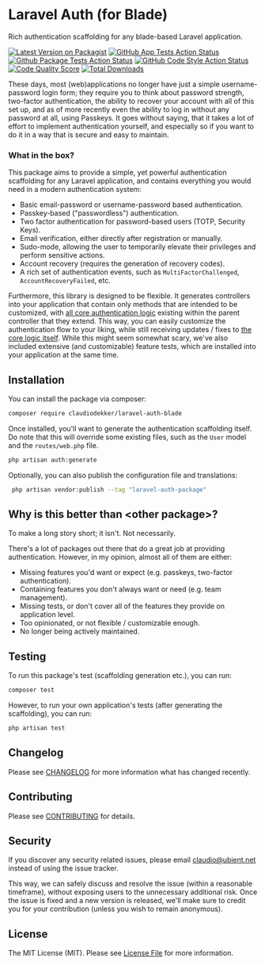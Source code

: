 # Laravel Auth (for Blade)
Rich authentication scaffolding for any blade-based Laravel application.

[![Latest Version on Packagist](https://img.shields.io/packagist/v/claudiodekker/laravel-auth-blade.svg?style=flat-square)](https://packagist.org/packages/claudiodekker/laravel-auth-blade)
[![GitHub App Tests Action Status](https://github.com/claudiodekker/laravel-auth-blade/actions/workflows/app-tests.yml/badge.svg)](https://github.com/claudiodekker/laravel-auth-blade/actions/workflows/app-tests.yml)
[![Github Package Tests Action Status](https://github.com/claudiodekker/laravel-auth-blade/actions/workflows/package-tests.yml/badge.svg)](https://github.com/claudiodekker/laravel-auth-blade/actions/workflows/package-tests.yml)
[![GitHub Code Style Action Status](https://img.shields.io/github/workflow/status/claudiodekker/laravel-auth-blade/Check%20&%20fix%20styling?label=code%20style)](https://github.com/claudiodekker/laravel-auth-blade/actions?query=workflow%3A"Check+%26+fix+styling"+branch%3Amaster)
[![Code Quality Score](https://img.shields.io/scrutinizer/g/claudiodekker/laravel-auth-blade.svg?style=flat-square)](https://scrutinizer-ci.com/g/claudiodekker/laravel-auth-blade)
[![Total Downloads](https://img.shields.io/packagist/dt/claudiodekker/laravel-auth-blade.svg?style=flat-square)](https://packagist.org/packages/claudiodekker/laravel-auth-blade)

These days, most (web)applications no longer have just a simple username-password login form; they require you to think about password strength, two-factor authentication, 
the ability to recover your account with all of this set up, and as of more recently even the ability to log in without any password at all, using Passkeys.
It goes without saying, that it takes a lot of effort to implement authentication yourself, and especially so if you want to do it in a way that is secure and easy to maintain.

### What in the box?

This package aims to provide a simple, yet powerful authentication scaffolding for any Laravel application, and contains everything you would need in a modern authentication system:
- Basic email-password or username-password based authentication.
- Passkey-based ("passwordless") authentication.
- Two factor authentication for password-based users (TOTP, Security Keys).
- Email verification, either directly after registration or manually.
- Sudo-mode, allowing the user to temporarily elevate their privileges and perform sensitive actions.
- Account recovery (requires the generation of recovery codes).
- A rich set of authentication events, such as `MultiFactorChallenged`, `AccountRecoveryFailed`, etc.

Furthermore, this library is designed to be flexible. It generates controllers into your application that contain only methods that are intended to be customized, with [all core authentication logic](https://github.com/claudiodekker/laravel-auth)
existing within the parent controller that they extend. This way, you can easily customize the authentication flow to your liking, while still receiving updates / fixes to [the core logic itself](https://github.com/claudiodekker/laravel-auth).
While this might seem somewhat scary, we've also included extensive (and customizable) feature tests, which are installed into your application at the same time.

## Installation

You can install the package via composer:

```bash
composer require claudiodekker/laravel-auth-blade
```

Once installed, you'll want to generate the authentication scaffolding itself.
Do note that this will override some existing files, such as the `User` model and the `routes/web.php` file.

```bash
php artisan auth:generate
```

Optionally, you can also publish the configuration file and translations:
    
```bash
 php artisan vendor:publish --tag "laravel-auth-package"
```

## Why is this better than \<other package>?

To make a long story short; it isn't. Not necessarily.

There's a lot of packages out there that do a great job at providing authentication. However, in my opinion, almost all of them are either:
- Missing features you'd want or expect (e.g. passkeys, two-factor authentication).
- Containing features you don't always want or need (e.g. team management).
- Missing tests, or don't cover all of the features they provide on application level.
- Too opinionated, or not flexible / customizable enough.
- No longer being actively maintained.

## Testing

To run this package's test (scaffolding generation etc.), you can run:

``` bash
composer test
```

However, to run your own application's tests (after generating the scaffolding), you can run:

``` bash
php artisan test
```

## Changelog

Please see [CHANGELOG](CHANGELOG.md) for more information what has changed recently.

## Contributing

Please see [CONTRIBUTING](CONTRIBUTING.md) for details.

## Security

If you discover any security related issues, please email claudio@ubient.net instead of using the issue tracker.

This way, we can safely discuss and resolve the issue (within a reasonable timeframe), without exposing users to the unnecessary additional risk.
Once the issue is fixed and a new version is released, we'll make sure to credit you for your contribution (unless you wish to remain anonymous).

## License

The MIT License (MIT). Please see [License File](LICENSE.md) for more information.
